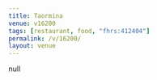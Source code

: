 ```yaml
---
title: Taormina
venue: v16200
tags: [restaurant, food, "fhrs:412404"]
permalink: /v/16200/
layout: venue
---
```

null